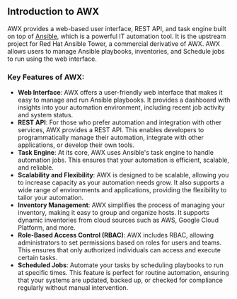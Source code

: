 ## **Introduction to AWX**

AWX provides a web-based user interface, REST API, and task engine built on top of [Ansible](https://www.ansible.com/), which is a powerful IT automation tool. It is the upstream project for Red Hat Ansible Tower, a commercial derivative of AWX. AWX allows users to manage Ansible playbooks, inventories, and Schedule jobs to run using the web interface.

### **Key Features of AWX:**

- **Web Interface**: AWX offers a user-friendly web interface that makes it easy to manage and run Ansible playbooks. It provides a dashboard with insights into your automation environment, including recent job activity and system status.
- **REST API**: For those who prefer automation and integration with other services, AWX provides a REST API. This enables developers to programmatically manage their automation, integrate with other applications, or develop their own tools.
- **Task Engine**: At its core, AWX uses Ansible's task engine to handle automation jobs. This ensures that your automation is efficient, scalable, and reliable.
- **Scalability and Flexibility**: AWX is designed to be scalable, allowing you to increase capacity as your automation needs grow. It also supports a wide range of environments and applications, providing the flexibility to tailor your automation.
- **Inventory Management**: AWX simplifies the process of managing your inventory, making it easy to group and organize hosts. It supports dynamic inventories from cloud sources such as AWS, Google Cloud Platform, and more.
- **Role-Based Access Control (RBAC)**: AWX includes RBAC, allowing administrators to set permissions based on roles for users and teams. This ensures that only authorized individuals can access and execute certain tasks.
- **Scheduled Jobs**: Automate your tasks by scheduling playbooks to run at specific times. This feature is perfect for routine automation, ensuring that your systems are updated, backed up, or checked for compliance regularly without manual intervention.